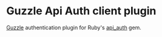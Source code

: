 Guzzle Api Auth client plugin
=============================

[Guzzle](http://guzzlephp.org/) authentication plugin for Ruby's
[api_auth](https://github.com/mgomes/api_auth) gem.
